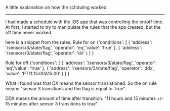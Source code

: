 A little explanation on how the schduling worked.
<hr>
<p>I had made a schedule with the iOS app that was controlling the on/off time. At first, 
I started to try to manipulate the rules that the app created, but the off time never worked.</p>

here is a snippet from the rules:
Rule for on
    {'conditions': 
        [
            {
                'address': '/sensors/3/state/flag',
                'operator': 'eq','value': 'true'
            },
            {
                'address': '/sensors/3/state/flag',
                'operator': 'dx'
            }
        ]
    }

Rule for off
    {'conditions': 
        [
            {
                'address': '/sensors/3/state/flag',
                'operator': 'eq','value': 'true'
            },
            {
                'address': '/sensors/3/state/flag',
                'operator': 'ddx',
                'value': 'PT11:15:00A15:00'
            }
        ]
    }

<p>What I found was that DX means the sensor transistioned. So the on rule means "sensor 3 transitions and the flag is equal to True".</p>
<p>DDX means the amount of time after transition. "11 hours and 15 minutes +/- 15 minutes after sensor 3 transitions to true".</p>
